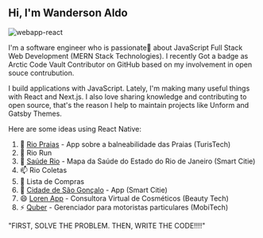 ## Hi, I'm Wanderson Aldo

![webapp-react](https://user-images.githubusercontent.com/10963220/92394109-514fe400-f0f7-11ea-895b-8f89849f4660.gif)

I'm a software engineer who is passionate💖 about JavaScript Full Stack Web Development (MERN Stack Technologies). I recently Got a badge as Arctic Code Vault Contributor on GitHub based on my involvement in open souce contrubution.

I build applications with JavaScript. Lately, I'm making many useful things with React and Next.js. I also love sharing knowledge and contributing to open source, that's the reason I help to maintain projects like Unform and Gatsby Themes.

Here are some ideas using React Native:

1. 🔭 [Rio Praias](https://github.com/Wanderson77/RioPraias) - App sobre a balneabilidade das Praias (TurisTech)
2. 🌱 Rio Run
3. 👯 [Saúde Rio](https://github.com/Wanderson77/RioSaude-App) - Mapa da Saúde do Estado do Rio de Janeiro (Smart Citie)
4. 📫 Rio Coletas
5. 🤔  Lista de Compras
6. 💬 [Cidade de São Gonçalo](https://github.com/Wanderson77/App-SG-Cidadao) - App (Smart Citie)
7. 😄 [Loren App](https://github.com/Wanderson77/App-Loren) - Consultora Virtual de Cosméticos (Beauty Tech)
8. ⚡  [Quber](https://github.com/Wanderson77/RioKuber) - Gerenciador para motoristas particulares (MobiTech)

"FIRST, SOLVE THE PROBLEM. THEN, WRITE THE CODE!!!!"
